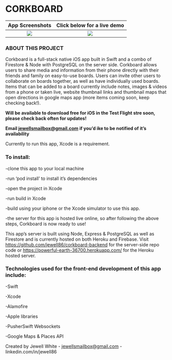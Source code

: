 # CORKBOARD

App Screenshots            |  Click below for a live demo
:-------------------------:|:-------------------------:
![](https://bit.ly/2OhSG4E)|  [![](https://img.youtube.com/vi/kIWtTdLov-w/0.jpg)](https://www.youtube.com/watch?v=kIWtTdLov-w)



### ABOUT THIS PROJECT
Corkboard is a full-stack native iOS app built in Swift and a combo of Firestore & Node with PostgreSQL on the server side. Corkboard allows users to share media and information from their phone directly with their friends and family on easy-to-use boards. Users can invite other users to collaborate on boards together, as well as have individually used boards. Items that can be added to a board currently include notes, images & videos from a phone or taken live, website thumbnail links and thumbnail maps that open directions in google maps app (more items coming soon, keep checking back!). 

**Will be available to download free for iOS in the Test Flight stre soon, please check back often for updates!**

**Email jewellsmailbox@gmail.com if you’d ike to be notified of it’s availability**

Currently to run this app, Xcode is a requirement. 

### To install:

-clone this app to your local machine

-run ‘pod install’ to install it’s dependencies

-open the project in Xcode 

-run build in Xcode

-build using your iphone or the Xcode simulator to use this app. 

-the server for this app is hosted live online, so after following the above steps, Corkboard is now ready to use!

This app’s server is built using Node, Express & PostgreSQL as well as Firestore and is currently hosted on both Heroku and Firebase. Visit https://github.com/jewell86/corkboard-backend for the server-side repo code or https://powerful-earth-36700.herokuapp.com/ for the Heroku hosted server. 

### Technologies used for the front-end development of this app include:

-Swift

-Xcode

-Alamofire

-Apple libraries

-PusherSwift Websockets

-Google Maps & Places API

Created by Jewell White - jewellsmailbox@gmail.com - linkedin.com/in/jewell86
